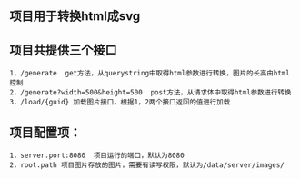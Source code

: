 ## 项目用于转换html成svg

## 项目共提供三个接口

    1，/generate  get方法，从querystring中取得html参数进行转换，图片的长高由html控制
    2，/generate?width=500&height=500  post方法，从请求体中取得html参数进行转换
    3，/load/{guid} 加载图片接口，根据1，2两个接口返回的值进行加载
   
   
   
## 项目配置项：
    
    1，server.port:8080  项目运行的端口，默认为8080
    2，root.path 项目图片存放的图片，需要有读写权限，默认为/data/server/images/
